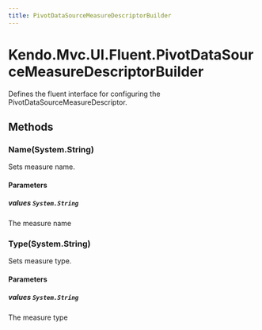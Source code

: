 ```yaml
---
title: PivotDataSourceMeasureDescriptorBuilder
---
```


# Kendo.Mvc.UI.Fluent.PivotDataSourceMeasureDescriptorBuilder
Defines the fluent interface for configuring the PivotDataSourceMeasureDescriptor.




## Methods


### Name(System.String)
Sets measure name.


#### Parameters

##### values `System.String`
The measure name





### Type(System.String)
Sets measure type.


#### Parameters

##### values `System.String`
The measure type






